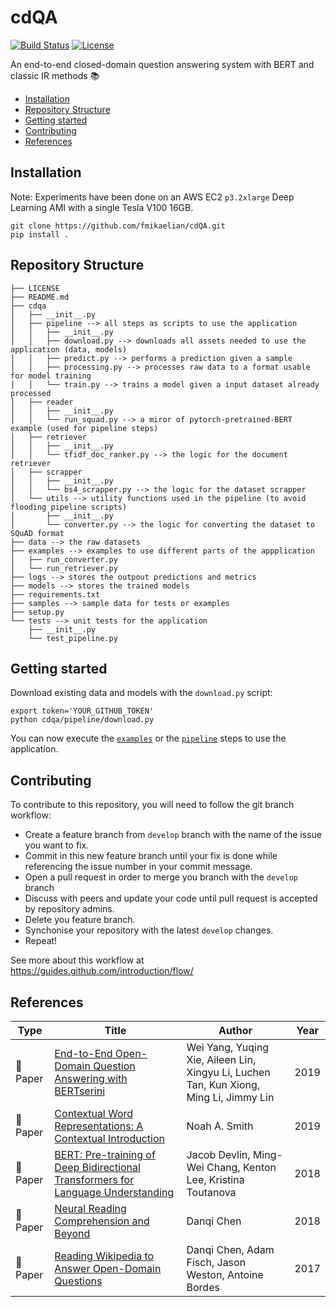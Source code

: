 # cdQA

[![Build Status](https://travis-ci.com/fmikaelian/cdQA.svg?token=Vzy9RRKRZ41ynd9q2BRX&branch=develop)](https://travis-ci.com/fmikaelian/cdQA) [![License](
https://img.shields.io/badge/License-MIT-yellow.svg)](https://choosealicense.com/licenses/mit/)

An end-to-end closed-domain question answering system with BERT and classic IR methods 📚

- [Installation](#installation)
- [Repository Structure](#repository-structure)
- [Getting started](#getting-started)
- [Contributing](#contributing)
- [References](#references)

## Installation

Note: Experiments have been done on an AWS EC2 `p3.2xlarge` Deep Learning AMI with a single Tesla V100 16GB.

```shell
git clone https://github.com/fmikaelian/cdQA.git
pip install .
```

## Repository Structure

```
├── LICENSE
├── README.md
├── cdqa
│   ├── __init__.py
│   ├── pipeline --> all steps as scripts to use the application
│   │   ├── __init__.py
│   │   ├── download.py --> downloads all assets needed to use the application (data, models)
│   │   ├── predict.py --> performs a prediction given a sample
│   │   ├── processing.py --> processes raw data to a format usable for model training
│   │   └── train.py --> trains a model given a input dataset already processed
│   ├── reader
│   │   ├── __init__.py
│   │   └── run_squad.py --> a miror of pytorch-pretrained-BERT example (used for pipeline steps)
│   ├── retriever
│   │   ├── __init__.py
│   │   └── tfidf_doc_ranker.py --> the logic for the document retriever
│   ├── scrapper
│   │   ├── __init__.py
│   │   └── bs4_scrapper.py --> the logic for the dataset scrapper
│   └── utils --> utility functions used in the pipeline (to avoid flooding pipeline scripts)
│       ├── __init__.py
│       └── converter.py --> the logic for converting the dataset to SQuAD format
├── data --> the raw datasets
├── examples --> examples to use different parts of the appplication
│   ├── run_converter.py
│   └── run_retriever.py
├── logs --> stores the outpout predictions and metrics
├── models --> stores the trained models
├── requirements.txt
├── samples --> sample data for tests or examples
├── setup.py
└── tests --> unit tests for the application
    ├── __init__.py
    └── test_pipeline.py
```

## Getting started

Download existing data and models with the `download.py` script:

```shell
export token='YOUR_GITHUB_TOKEN'
python cdqa/pipeline/download.py
```

You can now execute the [`examples`](examples) or the [`pipeline`](cdqa/pipeline) steps to use the application.

## Contributing

To contribute to this repository, you will need to follow the git branch workflow:

- Create a feature branch from `develop` branch with the name of the issue you want to fix.
- Commit in this new feature branch until your fix is done while referencing the issue number in your commit message.
- Open a pull request in order to merge you branch with the `develop` branch
- Discuss with peers and update your code until pull request is accepted by repository admins.
- Delete you feature branch.
- Synchonise your repository with the latest `develop` changes.
- Repeat!

See more about this workflow at https://guides.github.com/introduction/flow/

## References

| Type              | Title                                                                                                                | Author                                                                                 | Year |
| ----------------- | -------------------------------------------------------------------------------------------------------------------- | -------------------------------------------------------------------------------------- | ---- |
| :newspaper: Paper | [End-to-End Open-Domain Question Answering with BERTserini](https://arxiv.org/abs/1902.01718)                        | Wei Yang, Yuqing Xie, Aileen Lin, Xingyu Li, Luchen Tan, Kun Xiong, Ming Li, Jimmy Lin | 2019 |
| :newspaper: Paper | [Contextual Word Representations: A Contextual Introduction](https://arxiv.org/abs/1902.06006)                       | Noah A. Smith                                                                          | 2019 |
| :newspaper: Paper | [BERT: Pre-training of Deep Bidirectional Transformers for Language Understanding](https://arxiv.org/abs/1810.04805) | Jacob Devlin, Ming-Wei Chang, Kenton Lee, Kristina Toutanova                           | 2018 |
| :newspaper: Paper | [Neural Reading Comprehension and Beyond](https://cs.stanford.edu/people/danqi/papers/thesis.pdf)                    | Danqi Chen                                                                             | 2018 |
| :newspaper: Paper | [Reading Wikipedia to Answer Open-Domain Questions](https://arxiv.org/abs/1704.00051)                                | Danqi Chen, Adam Fisch, Jason Weston, Antoine Bordes                                   | 2017 |